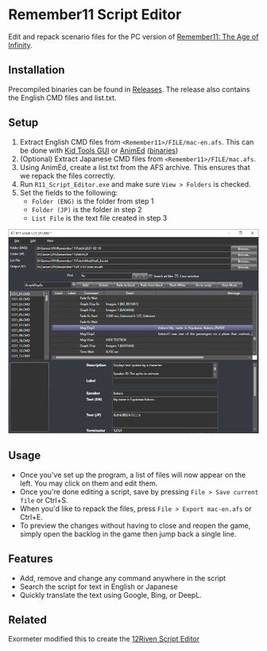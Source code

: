 # Remember11 Script Editor
Edit and repack scenario files for the PC version of [Remember11: The Age of Infinity](https://vndb.org/v13).

## Installation
Precompiled binaries can be found in [Releases](https://github.com/arsym-dev/Remember11-Script-Editor/releases). The release also contains the English CMD files and list.txt.

## Setup
1. Extract English CMD files from `<Remember11>/FILE/mac-en.afs`. This can be done with [Kid Tools GUI](https://ayuanx.wordpress.com/2008/07/17/ktg/) or [AnimEd](https://github.com/niksaak/ae) ([binaries](http://wks.arai-kibou.ru/ae.php?p=dl))
2. (Optional) Extract Japanese CMD files from `<Remember11>/FILE/mac.afs`.
3. Using AnimEd, create a list.txt from the AFS archive. This ensures that we repack the files correctly.
3. Run `R11_Script_Editor.exe` and make sure `View > Folders` is checked.
4. Set the fields to the following:
    - `Folder (ENG)` is the folder from step 1
    - `Folder (JP)` is the folder in step 2
    - `List File` is the text file created in step 3

![Main UI](img/main.png)

## Usage
- Once you've set up the program, a list of files will now appear on the left. You may click on them and edit them.
- Once you're done editing a script, save by pressing `File > Save current file` or Ctrl+S.
- When you'd like to repack the files, press `File > Export mac-en.afs` or Ctrl+E.
- To preview the changes without having to close and reopen the game, simply open the backlog in the game then jump back a single line.

## Features
- Add, remove and change any command anywhere in the script
- Search the script for text in English or Japanese
- Quickly translate the text using Google, Bing, or DeepL.

## Related
Exormeter modified this to create the [12Riven Script Editor](https://github.com/Exormeter/12Riven_ScriptEditor)